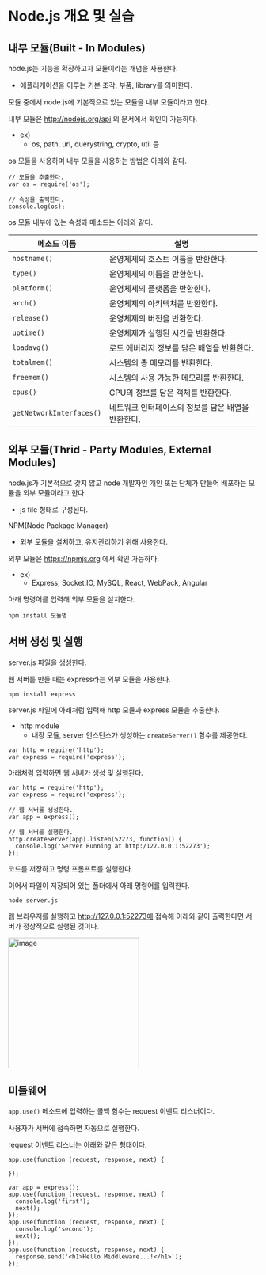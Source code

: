 # Node.js 개요 및 실습
## 내부 모듈(Built - In Modules)
node.js는 기능을 확장하고자 모듈이라는 개념을 사용한다.
- 애플리케이션을 이루는 기본 조각, 부품, library를 의미한다.

모듈 중에서 node.js에 기본적으로 있는 모듈을 내부 모듈이라고 한다.

내부 모듈은 http://nodejs.org/api 의 문서에서 확인이 가능하다.
- ex)
  - os, path, url, querystring, crypto, util 등
 
os 모듈을 사용하며 내부 모듈을 사용하는 방법은 아래와 같다.

```
// 모듈을 추출한다.
var os = require('os');

// 속성을 출력한다.
console.log(os);
```

os 모듈 내부에 있는 속성과 메소드는 아래와 같다.

|메소드 이름|설명|
|---|---|
|`hostname()`|운영체제의 호스트 이름을 반환한다.|
|`type()`|운영체제의 이름을 반환한다.|
|`platform()`|운영체제의 플랫폼을 반환한다.|
|`arch()`|운영체제의 아키텍쳐를 반환한다.|
|`release()`|운영체제의 버전을 반환한다.|
|`uptime()`|운영체제가 실행된 시간을 반환한다.|
|`loadavg()`|로드 에버리지 정보를 담은 배열을 반환한다.|
|`totalmem()`|시스템의 총 메모리를 반환한다.|
|`freemem()`|시스템의 사용 가능한 메모리를 반환한다.|
|`cpus()`|CPU의 정보를 담은 객체를 반환한다.|
|`getNetworkInterfaces()`|네트워크 인터페이스의 정보를 담은 배열을 반환한다.|

## 외부 모듈(Thrid - Party Modules, External Modules)
node.js가 기본적으로 갖지 않고 node 개발자인 개인 또는 단체가 만들어 배포하는 모듈을 외부 모듈이라고 한다.
- js file 형태로 구성된다.

NPM(Node Package Manager)
- 외부 모듈을 설치하고, 유지관리하기 위해 사용한다.

외부 모듈은 https://npmjs.org 에서 확인 가능하다.
- ex)
  - Express, Socket.IO, MySQL, React, WebPack, Angular
 
아래 명령어를 입력해 외부 모듈을 설치한다.

```
npm install 모듈명
```

## 서버 생성 및 실행
server.js 파일을 생성한다.

웹 서버를 만들 때는 express라는 외부 모듈을 사용한다.

```
npm install express
```

server.js 파일에 아래처럼 입력해 http 모듈과 express 모듈을 추출한다.
- http module
  - 내장 모듈, server 인스턴스가 생성하는 `createServer()` 함수를 제공한다.
 
```
var http = require('http');
var express = require('express');
```

아래처럼 입력하면 웹 서버가 생성 및 실행된다.

```
var http = require('http');
var express = require('express');

// 웹 서버를 생성한다.
var app = express();

// 웹 서버를 실행한다.
http.createServer(app).listen(52273, function() {
  console.log('Server Running at http:/127.0.0.1:52273');
});
```

코드를 저장하고 명령 프롬프트를 실행한다.

이어서 파일이 저장되어 있는 폴더에서 아래 명령어를 입력한다.

```
node server.js
```

웹 브라우저를 실행하고 http://127.0.0.1:52273에 접속해 아래와 같이 출력한다면 서버가 정상적으로 실행된 것이다.

<img width="264" alt="image" src="https://github.com/user-attachments/assets/b797afdf-bb83-4faa-b02c-0e40c5d162ea">

## 미들웨어
`app.use()` 메소드에 입력하는 콜백 함수는 request 이벤트 리스너이다.

사용자가 서버에 접속하면 자동으로 실행한다.

request 이벤트 리스너는 아래와 같은 형태이다.

```
app.use(function (request, response, next) {

});
```

```
var app = express();
app.use(function (request, response, next) {
  console.log('first');
  next();
});
app.use(function (request, response, next) {
  console.log('second');
  next();
});
app.use(function (request, response, next) {
  response.send('<h1>Hello Middleware...!</h1>');
});
```

